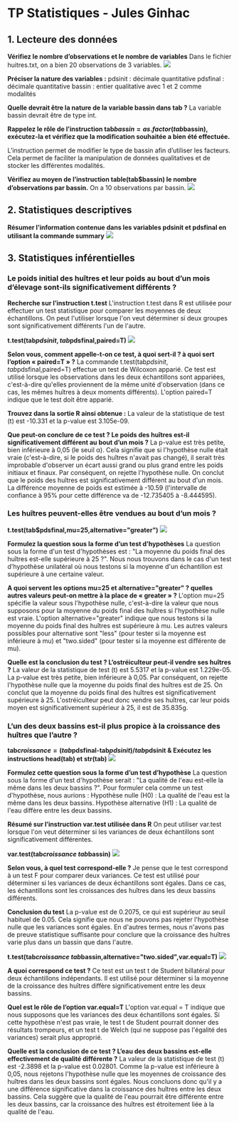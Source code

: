 # TP Statistiques - Jules Ginhac

## 1. Lecteure des données

**Vérifiez le nombre d’observations et le nombre de variables**
Dans le fichier huitres.txt, on a bien 20 observations de 3 variables.
![](img/TT1.png)

**Préciser la nature des variables :**
pdsinit : décimale quantitative
pdsfinal : décimale quantitative
bassin : entier qualitative avec 1 et 2 comme modalités

**Quelle devrait être la nature de la variable bassin dans tab ?** 
La variable bassin devrait être de type int.

**Rappelez le rôle de l’instruction tab$bassin=as.factor(tab$bassin), exécutez-la et vérifiez que la modification souhaitée a bien été effectuée.**

L’instruction permet de modifier le type de bassin afin d’utiliser les facteurs. Cela permet de faciliter la manipulation de données qualitatives et de stocker les différentes modalités.

**Vérifiez au moyen de l’instruction table(tab$bassin) le nombre d’observations par bassin.**
On a 10 observations par bassin.
![](img/TT2.png)

## 2. Statistiques descriptives

**Résumer l’information contenue dans les variables pdsinit et pdsfinal en utilisant la commande summary**
![](img/TT3.png)

## 3. Statistiques inférentielles

### Le poids initial des huîtres et leur poids au bout d’un mois d’élevage sont-ils significativement différents ?

**Recherche sur l’instruction t.test**
L'instruction t.test dans R est utilisée pour effectuer un test statistique pour comparer les moyennes de deux échantillons. On peut l'utiliser lorsque l'on veut déterminer si deux groupes sont significativement différents l'un de l'autre.

**t.test(tab$pdsinit,tab$pdsfinal,paired=T)**
![](img/TT4.png)

**Selon vous, comment appelle-t-on ce test, à quoi sert-il ? à quoi sert l’option « paired=T » ?**
La commande t.test(tab$pdsinit,tab$pdsfinal,paired=T) effectue un test de Wilcoxon apparié. Ce test est utilisé lorsque les observations dans les deux échantillons sont appariées, c'est-à-dire qu'elles proviennent de la même unité d'observation (dans ce cas, les mêmes huîtres à deux moments différents).
L'option paired=T indique que le test doit être apparié.

**Trouvez dans la sortie R ainsi obtenue :**
La valeur de la statistique de test (t) est -10.331 et la p-value est 3.105e-09.

**Que peut-on conclure de ce test ? Le poids des huîtres est-il significativement différent au bout d’un mois ?**
La p-value est très petite, bien inférieure à 0,05 (le seuil α). Cela signifie que si l'hypothèse nulle était vraie (c'est-à-dire, si le poids des huîtres n'avait pas changé), il serait très improbable d'observer un écart aussi grand ou plus grand entre les poids initiaux et finaux.
Par conséquent, on rejette l'hypothèse nulle. On conclut que le poids des huîtres est significativement différent au bout d'un mois. La différence moyenne de poids est estimée à -10.59 (l'intervalle de confiance à 95% pour cette différence va de -12.735405 à -8.444595).

### Les huîtres peuvent-elles être vendues au bout d’un mois ?

**t.test(tab$pdsfinal,mu=25,alternative="greater")**
![](img/TT5.png)

**Formulez la question sous la forme d’un test d’hypothèses**
La question sous la forme d'un test d'hypothèses est : "La moyenne du poids final des huîtres est-elle supérieure à 25 ?". Nous nous trouvons dans le cas d'un test d'hypothèse unilatéral où nous testons si la moyenne d'un échantillon est supérieure à une certaine valeur.

**A quoi servent les options mu=25 et alternative="greater" ? quelles autres valeurs peut-on mettre à la place de « greater » ?**
L'option mu=25 spécifie la valeur sous l'hypothèse nulle, c'est-à-dire la valeur que nous supposons pour la moyenne du poids final des huîtres si l'hypothèse nulle est vraie.
L'option alternative="greater" indique que nous testons si la moyenne du poids final des huîtres est supérieure à mu. Les autres valeurs possibles pour alternative sont "less" (pour tester si la moyenne est inférieure à mu) et "two.sided" (pour tester si la moyenne est différente de mu).

**Quelle est la conclusion du test ? L’ostréiculteur peut-il vendre ses huîtres ?**
La valeur de la statistique de test (t) est 5.5317 et la p-value est 1.229e-05. La p-value est très petite, bien inférieure à 0,05. Par conséquent, on rejette l'hypothèse nulle que la moyenne du poids final des huîtres est de 25. On conclut que la moyenne du poids final des huîtres est significativement supérieure à 25.
L'ostréiculteur peut donc vendre ses huîtres, car leur poids moyen est significativement supérieur à 25, il est de 35.835g.

### L’un des deux bassins est-il plus propice à la croissance des huîtres que l’autre ?

**tab$croissance = (tab$pdsfinal-tab$pdsinit)/tab$pdsinit & Exécutez les instructions head(tab) et str(tab)**
![](img/TT6.png)

**Formulez cette question sous la forme d’un test d’hypothèse**
La question sous la forme d'un test d'hypothèse serait : "La qualité de l'eau est-elle la même dans les deux bassins ?".
Pour formuler cela comme un test d'hypothèse, nous aurions :
Hypothèse nulle (H0) : La qualité de l'eau est la même dans les deux bassins.
Hypothèse alternative (H1) : La qualité de l'eau diffère entre les deux bassins.

**Résumé sur l’instruction var.test utilisée dans R**
On peut utiliser var.test lorsque l'on veut déterminer si les variances de deux échantillons sont significativement différentes.

**var.test(tab$croissance~tab$bassin)**
![](img/TT7.png)

**Selon vous, à quel test correspond-elle ?**
Je pense que le test correspond à un test F pour comparer deux variances. Ce test est utilisé pour déterminer si les variances de deux échantillons sont égales. Dans ce cas, les échantillons sont les croissances des huîtres dans les deux bassins différents.

**Conclusion du test**
La p-value est de 0.2075, ce qui est supérieur au seuil habituel de 0.05. Cela signifie que nous ne pouvons pas rejeter l'hypothèse nulle que les variances sont égales. En d'autres termes, nous n'avons pas de preuve statistique suffisante pour conclure que la croissance des huîtres varie plus dans un bassin que dans l'autre.

**t.test(tab$croissance~tab$bassin,alternative="two.sided",var.equal=T)**
![](img/TT8.png)

**A quoi correspond ce test ?**
Ce test est un test t de Student billatéral pour deux échantillons indépendants. Il est utilisé pour déterminer si la moyenne de la croissance des huîtres diffère significativement entre les deux bassins.

**Quel est le rôle de l’option var.equal=T**
L'option var.equal = T indique que nous supposons que les variances des deux échantillons sont égales. Si cette hypothèse n'est pas vraie, le test t de Student pourrait donner des résultats trompeurs, et un test t de Welch (qui ne suppose pas l'égalité des variances) serait plus approprié.

**Quelle est la conclusion de ce test ? L’eau des deux bassins est-elle effectivement de qualité différente ?**
La valeur de la statistique de test (t) est -2.3898 et la p-value est 0.02801. Comme la p-value est inférieure à 0,05, nous rejetons l'hypothèse nulle que les moyennes de croissance des huîtres dans les deux bassins sont égales. Nous concluons donc qu'il y a une différence significative dans la croissance des huîtres entre les deux bassins.
Cela suggère que la qualité de l'eau pourrait être différente entre les deux bassins, car la croissance des huîtres est étroitement liée à la qualité de l'eau.
